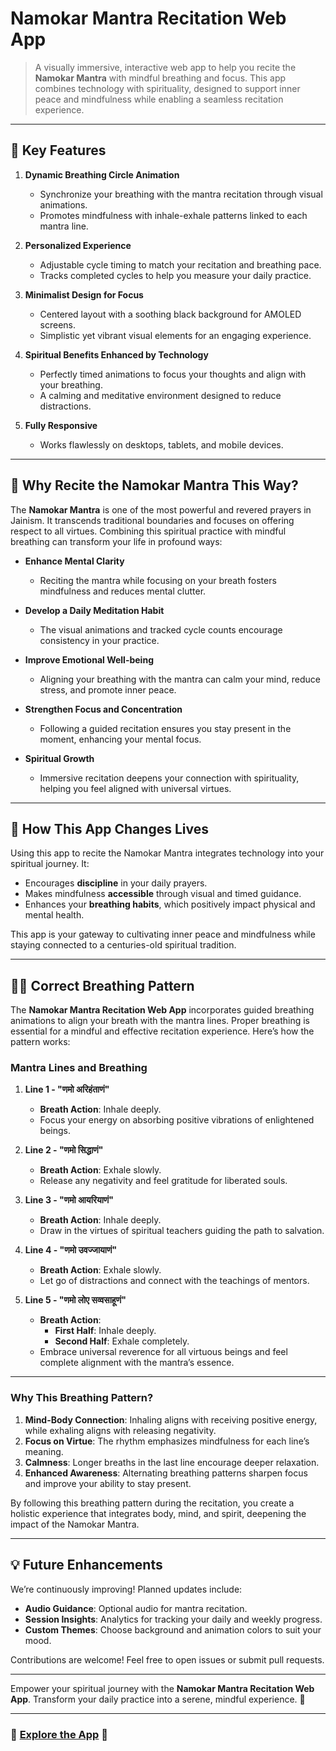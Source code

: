 # Namokar Mantra Recitation Web App  
> A visually immersive, interactive web app to help you recite the **Namokar Mantra** with mindful breathing and focus. This app combines technology with spirituality, designed to support inner peace and mindfulness while enabling a seamless recitation experience.

---

## 🌟 Key Features  

1. **Dynamic Breathing Circle Animation**  
   - Synchronize your breathing with the mantra recitation through visual animations.  
   - Promotes mindfulness with inhale-exhale patterns linked to each mantra line.  

2. **Personalized Experience**  
   - Adjustable cycle timing to match your recitation and breathing pace.  
   - Tracks completed cycles to help you measure your daily practice.  

3. **Minimalist Design for Focus**  
   - Centered layout with a soothing black background for AMOLED screens.  
   - Simplistic yet vibrant visual elements for an engaging experience.  

4. **Spiritual Benefits Enhanced by Technology**  
   - Perfectly timed animations to focus your thoughts and align with your breathing.  
   - A calming and meditative environment designed to reduce distractions.  

5. **Fully Responsive**  
   - Works flawlessly on desktops, tablets, and mobile devices.  

---

## 🌼 Why Recite the Namokar Mantra This Way?  

The **Namokar Mantra** is one of the most powerful and revered prayers in Jainism. It transcends traditional boundaries and focuses on offering respect to all virtues. Combining this spiritual practice with mindful breathing can transform your life in profound ways:  

- **Enhance Mental Clarity**  
   - Reciting the mantra while focusing on your breath fosters mindfulness and reduces mental clutter.  

- **Develop a Daily Meditation Habit**  
   - The visual animations and tracked cycle counts encourage consistency in your practice.  

- **Improve Emotional Well-being**  
   - Aligning your breathing with the mantra can calm your mind, reduce stress, and promote inner peace.  

- **Strengthen Focus and Concentration**  
   - Following a guided recitation ensures you stay present in the moment, enhancing your mental focus.  

- **Spiritual Growth**  
   - Immersive recitation deepens your connection with spirituality, helping you feel aligned with universal virtues.  

---

## 🌈 How This App Changes Lives  

Using this app to recite the Namokar Mantra integrates technology into your spiritual journey. It:  
- Encourages **discipline** in your daily prayers.  
- Makes mindfulness **accessible** through visual and timed guidance.  
- Enhances your **breathing habits**, which positively impact physical and mental health.  

This app is your gateway to cultivating inner peace and mindfulness while staying connected to a centuries-old spiritual tradition.

---

## 🧘‍♂️ Correct Breathing Pattern  

The **Namokar Mantra Recitation Web App** incorporates guided breathing animations to align your breath with the mantra lines. Proper breathing is essential for a mindful and effective recitation experience. Here’s how the pattern works:  

### Mantra Lines and Breathing  

1. **Line 1 - "णमो अरिहंताणं"**  
   - **Breath Action**: Inhale deeply.  
   - Focus your energy on absorbing positive vibrations of enlightened beings.  

2. **Line 2 - "णमो सिद्धाणं"**  
   - **Breath Action**: Exhale slowly.  
   - Release any negativity and feel gratitude for liberated souls.  

3. **Line 3 - "णमो आयरियाणं"**  
   - **Breath Action**: Inhale deeply.  
   - Draw in the virtues of spiritual teachers guiding the path to salvation.  

4. **Line 4 - "णमो उवज्जायाणं"**  
   - **Breath Action**: Exhale slowly.  
   - Let go of distractions and connect with the teachings of mentors.  

5. **Line 5 - "णमो लोए सव्वसाहूणं"**  
   - **Breath Action**:  
      - **First Half**: Inhale deeply.  
      - **Second Half**: Exhale completely.  
   - Embrace universal reverence for all virtuous beings and feel complete alignment with the mantra’s essence.  

---

### Why This Breathing Pattern?  

1. **Mind-Body Connection**: Inhaling aligns with receiving positive energy, while exhaling aligns with releasing negativity.  
2. **Focus on Virtue**: The rhythm emphasizes mindfulness for each line’s meaning.  
3. **Calmness**: Longer breaths in the last line encourage deeper relaxation.  
4. **Enhanced Awareness**: Alternating breathing patterns sharpen focus and improve your ability to stay present.  

By following this breathing pattern during the recitation, you create a holistic experience that integrates body, mind, and spirit, deepening the impact of the Namokar Mantra.

---

## 💡 Future Enhancements  

We’re continuously improving! Planned updates include:  
- **Audio Guidance**: Optional audio for mantra recitation.  
- **Session Insights**: Analytics for tracking your daily and weekly progress.  
- **Custom Themes**: Choose background and animation colors to suit your mood.  

Contributions are welcome! Feel free to open issues or submit pull requests.  

---

Empower your spiritual journey with the **Namokar Mantra Recitation Web App**. Transform your daily practice into a serene, mindful experience. 🌺  

--- 

### 🌟 [Explore the App](https://uttamjain8.github.io/Mindful-Mantra/) 🌟 
